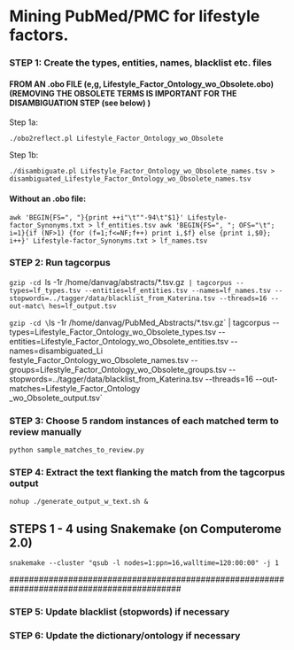# Mining PubMed/PMC for lifestyle factors.

### STEP 1: Create the types, entities, names, blacklist etc. files

#### FROM AN  .obo FILE (e,g, Lifestyle_Factor_Ontology_wo_Obsolete.obo) (REMOVING THE OBSOLETE TERMS IS IMPORTANT FOR THE DISAMBIGUATION STEP (see below) )

Step 1a:

`./obo2reflect.pl Lifestyle_Factor_Ontology_wo_Obsolete`

Step 1b:

`./disambiguate.pl Lifestyle_Factor_Ontology_wo_Obsolete_names.tsv > disambiguated_Lifestyle_Factor_Ontology_wo_Obsolete_names.tsv`


####  Without an .obo file:

`awk 'BEGIN{FS=", "}{print ++i"\t""-94\t"$1}' Lifestyle-factor_Synonyms.txt > lf_entities.tsv
awk 'BEGIN{FS=", "; OFS="\t"; i=1}{if (NF>1) {for (f=1;f<=NF;f++) print i,$f} else {print i,$0}; i++}' Lifestyle-factor_Synonyms.txt > lf_names.tsv`



### STEP 2: Run tagcorpus 

`gzip -cd `ls -1r /home/danvag/abstracts/*.tsv.gz` | tagcorpus --types=lf_types.tsv --entities=lf_entities.tsv --names=lf_names.tsv --stopwords=../tagger/data/blacklist_from_Katerina.tsv --threads=16 --out-matc\
hes=lf_output.tsv`

`gzip -cd \`ls -1r /home/danvag/PubMed_Abstracts/*.tsv.gz\` | tagcorpus --types=Lifestyle_Factor_Ontology_wo_Obsolete_types.tsv --entities=Lifestyle_Factor_Ontology_wo_Obsolete_entities.tsv --names=disambiguated_Li\
festyle_Factor_Ontology_wo_Obsolete_names.tsv --groups=Lifestyle_Factor_Ontology_wo_Obsolete_groups.tsv --stopwords=../tagger/data/blacklist_from_Katerina.tsv --threads=16 --out-matches=Lifestyle_Factor_Ontology\
_wo_Obsolete_output.tsv`

### STEP 3: Choose 5 random instances of each matched term to review manually

`python sample_matches_to_review.py`


### STEP 4: Extract the text flanking the match from the tagcorpus output

`nohup ./generate_output_w_text.sh &`



## STEPS 1	- 4 using Snakemake (on Computerome 2.0)    

`snakemake --cluster "qsub -l nodes=1:ppn=16,walltime=120:00:00" -j 1`


###########################################################################################


### STEP 5: Update blacklist (stopwords) if necessary 


### STEP 6: Update the dictionary/ontology if necessary
